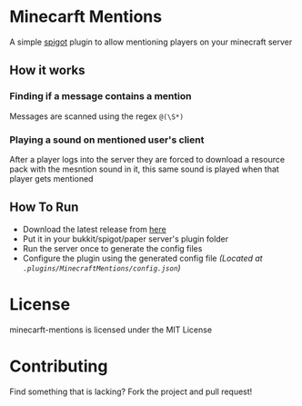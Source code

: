 # Minecarft Mentions

A simple [spigot](https://www.spigotmc.org/) plugin to allow mentioning players on your minecraft server

## How it works
### Finding if a message contains a mention
Messages are scanned using the regex `@(\S*)`
### Playing a sound on mentioned user's client
After a player logs into the server they are forced to download a resource pack with the mesntion sound in it, this same sound is played when that player gets mentioned

## How To Run
- Download the latest release from [here](https://github.com/amitojsingh366/minecraft-mentions/releases)
- Put it in your bukkit/spigot/paper server's plugin folder
- Run the server once to generate the config files
- Configure the plugin using the generated config file *(Located at `.plugins/MinecraftMentions/config.json`)*

# License
minecarft-mentions is licensed under the MIT License

# Contributing
Find something that is lacking? Fork the project and pull request!